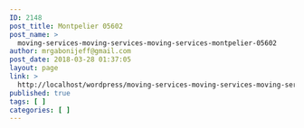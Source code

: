 ```yaml
---
ID: 2148
post_title: Montpelier 05602
post_name: >
  moving-services-moving-services-moving-services-montpelier-05602
author: mrgabonijeff@gmail.com
post_date: 2018-03-28 01:37:05
layout: page
link: >
  http://localhost/wordpress/moving-services-moving-services-moving-services-montpelier-05602/
published: true
tags: [ ]
categories: [ ]
---
```

